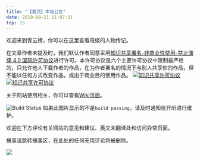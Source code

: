 ```yaml
---
title: "【置顶】本站公告"
date: 2019-08-21 11:07:21
top: 15
---
```

欢迎来到青云榜，你可以在这里查看班级的人物传记。

在文章作者未提及时，我们默认作者同意采用[知识共享署名-非商业性使用-禁止演绎 4.0 国际许可协议](https://creativecommons.org/licenses/by-nc-nd/4.0/deed.zh)进行许可。本许可协议是六个主要许可协议中限制最严格的，只允许他人下载作者的作品，在为作者署名的情况下与别人共享你的作品，但不能以任何方式改变作品，或出于商业目的使用作品。
[![知识共享许可协议](https://williampetermatthew.github.io/pic/license/BY-NC-ND_80x15.png)](https://creativecommons.org/licenses/by-nc-nd/4.0/deed.zh)
[![知识共享许可协议](https://williampetermatthew.github.io/pic/license/BY-NC-ND_88x31.png)](https://creativecommons.org/licenses/by-nc-nd/4.0/deed.zh)

关于网站使用相关，你可以查看[Wiki页面](https://github.com/zzfls20-17/blossym/wiki)。

![Build Status](https://api.travis-ci.com/zzfls20-17/blossym.svg?branch=source)
如果此图片显示的不是`build passing`，请及时通知张开昕进行维护。

欢迎在下方评论有关网站的意见和建议、英文未翻译处和访问异常页面。

搞事请跳转搞事区，在此处的任何无用评论将被删除。

![](https://williampetermatthew.github.io/pic/0076VEu5ly1g09gtou8spj30u009eacd.jpg)
